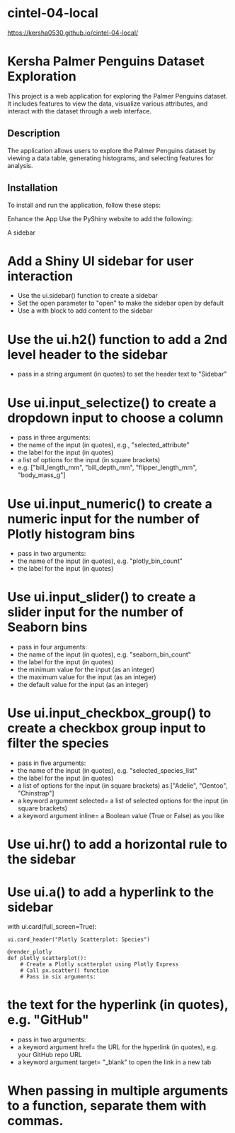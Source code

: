 # cintel-04-local
 https://kersha0530.github.io/cintel-04-local/
#  Kersha Palmer Penguins Dataset Exploration

This project is a web application for exploring the Palmer Penguins dataset. It includes features to view the data, visualize various attributes, and interact with the dataset through a web interface.

## Description
The application allows users to explore the Palmer Penguins dataset by viewing a data table, generating histograms, and selecting features for analysis.

## Installation
To install and run the application, follow these steps:

Enhance the App
Use the PyShiny website to add the following:

A sidebar

  # Add a Shiny UI sidebar for user interaction
  - Use the ui.sidebar() function to create a sidebar
  - Set the open parameter to "open" to make the sidebar open by default
  - Use a with block to add content to the sidebar
  
  
  # Use the ui.h2() function to add a 2nd level header to the sidebar
  - pass in a string argument (in quotes) to set the header text to "Sidebar"
  
  # Use ui.input_selectize() to create a dropdown input to choose a column
  - pass in three arguments:
  - the name of the input (in quotes), e.g., "selected_attribute"
  - the label for the input (in quotes)
  - a list of options for the input (in square brackets) 
  - e.g. ["bill_length_mm", "bill_depth_mm", "flipper_length_mm", "body_mass_g"]
  
  # Use ui.input_numeric() to create a numeric input for the number of Plotly histogram bins
  - pass in two arguments:
  - the name of the input (in quotes), e.g. "plotly_bin_count"
  - the label for the input (in quotes)
  
  # Use ui.input_slider() to create a slider input for the number of Seaborn bins
  - pass in four arguments:
  - the name of the input (in quotes), e.g. "seaborn_bin_count"
  - the label for the input (in quotes)
  - the minimum value for the input (as an integer)
  - the maximum value for the input (as an integer)
  - the default value for the input (as an integer)
  
  # Use ui.input_checkbox_group() to create a checkbox group input to filter the species
  - pass in five arguments:
  - the name of the input (in quotes), e.g.  "selected_species_list"
  - the label for the input (in quotes)
  - a list of options for the input (in square brackets) as ["Adelie", "Gentoo", "Chinstrap"]
  - a keyword argument selected= a list of selected options for the input (in square brackets)
  - a keyword argument inline= a Boolean value (True or False) as you like
  
  # Use ui.hr() to add a horizontal rule to the sidebar
  
  # Use ui.a() to add a hyperlink to the sidebar

with ui.card(full_screen=True):

    ui.card_header("Plotly Scatterplot: Species")

    @render_plotly
    def plotly_scatterplot():
        # Create a Plotly scatterplot using Plotly Express
        # Call px.scatter() function
        # Pass in six arguments:
        
# the text for the hyperlink (in quotes), e.g. "GitHub"   
- pass in two arguments:
- a keyword argument href= the URL for the hyperlink (in quotes), e.g. your GitHub repo URL
- a keyword argument target= "_blank" to open the link in a new tab

# When passing in multiple arguments to a function, separate them with commas.
